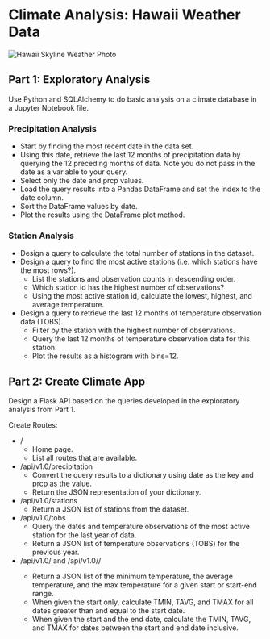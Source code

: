 # Climate Analysis: Hawaii Weather Data

![Hawaii Skyline Weather Photo](https://github.com/ruthhinkle/sqlalchemy-challenge/blob/main/Images/hawaii.jpg)

## Part 1: Exploratory Analysis
Use Python and SQLAlchemy to do basic analysis on a climate database in a Jupyter Notebook file. 

### Precipitation Analysis

* Start by finding the most recent date in the data set.
* Using this date, retrieve the last 12 months of precipitation data by querying the 12 preceding months of data. Note you do not pass in the date as a variable to your query.
* Select only the date and prcp values.
* Load the query results into a Pandas DataFrame and set the index to the date column.
* Sort the DataFrame values by date.
* Plot the results using the DataFrame plot method.

### Station Analysis
* Design a query to calculate the total number of stations in the dataset.
* Design a query to find the most active stations (i.e. which stations have the most rows?).
    * List the stations and observation counts in descending order.
    * Which station id has the highest number of observations?
    * Using the most active station id, calculate the lowest, highest, and average temperature.
* Design a query to retrieve the last 12 months of temperature observation data (TOBS).
    * Filter by the station with the highest number of observations.
    * Query the last 12 months of temperature observation data for this station.
    * Plot the results as a histogram with bins=12.

## Part 2: Create Climate App
Design a Flask API based on the queries developed in the exploratory analysis from Part 1. 

Create Routes:
* /
    * Home page.
    * List all routes that are available.
* /api/v1.0/precipitation
    * Convert the query results to a dictionary using date as the key and prcp as the value.
    * Return the JSON representation of your dictionary.
* /api/v1.0/stations
    * Return a JSON list of stations from the dataset.
* /api/v1.0/tobs
    * Query the dates and temperature observations of the most active station for the last year of data.
    * Return a JSON list of temperature observations (TOBS) for the previous year.
* /api/v1.0/<start> and /api/v1.0/<start>/<end>
    * Return a JSON list of the minimum temperature, the average temperature, and the max temperature for a given start or start-end range.
    * When given the start only, calculate TMIN, TAVG, and TMAX for all dates greater than and equal to the start date.
    * When given the start and the end date, calculate the TMIN, TAVG, and TMAX for dates between the start and end date inclusive.



